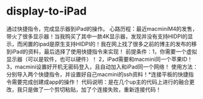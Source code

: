 # display-to-iPad
通过快捷指令，完成显示器到iPad的操作。
心路历程：最近macminiM4的发售，带火了很多显示器！当我购买了其中一款4K显示器，发现并没有支持HIDPI的显示，而闲置的ipad是原生支持HIDPI的！我在网上找了很多之前的博主的发布的移到iPad的资料，最后选择了使用快捷指令来实现！
前提条件：1，你需要一个虚拟显示器（可以是软件，也可以硬件）！
     2，iPad需要和macmini同一个苹果ID！
     3，macmini设置好开机无密码登入，且自动加入和iPad同一个网络！
使用方法：分别导入两个快捷指令，并设置好自己macmini的ssh资料！*连接平板的快捷指令需要完成创建成app的操作！
代码说明：是在几个up主的代码上进行的融合更改，我只是做了一个剪切粘贴，加了个连接失败，重新连接代码！
